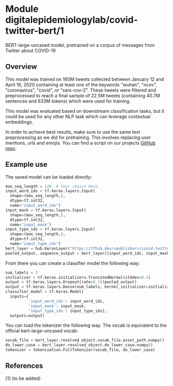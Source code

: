 # Module digitalepidemiologylab/covid-twitter-bert/1
BERT-large-uncased model, pretrained on a corpus of messages from Twitter about COVID-19

<!-- asset-path: https://crowdbreaks-public.s3.eu-central-1.amazonaws.com/models/covid-twitter-bert/v1/tfhub/covid-twitter-bert-v1.tar.gz -->
<!-- module-type: text-embedding -->
<!-- network-architecture: Transformer -->
<!-- dataset: Twitter -->
<!-- language: en -->
<!-- fine-tunable: true -->
<!-- format: saved_model_2 -->

## Overview

This model was trained on 160M tweets collected between January 12 and April 16, 2020 containing at least one of the keywords "wuhan", "ncov", "coronavirus", "covid", or "sars-cov-2". These tweets were filtered and preprocessed to reach a final sample of 22.5M tweets (containing 40.7M sentences and 633M tokens) which were used for training.

This model was evaluated based on downstream classification tasks, but it could be used for any other NLP task which can leverage contextual embeddings. 

In order to achieve best results, make sure to use the same text preprocessing as we did for pretraining. This involves replacing user mentions, urls and emojis. You can find a script on our projects [GitHub repo](https://github.com/digitalepidemiologylab/covid-twitter-bert).


## Example use
The saved model can be loaded directly:

```python
max_seq_length = 128  # Your choice here.
input_word_ids = tf.keras.layers.Input(
  shape=(max_seq_length,),
  dtype=tf.int32,
  name="input_word_ids")
input_mask = tf.keras.layers.Input(
  shape=(max_seq_length,),
  dtype=tf.int32,
  name="input_mask")
input_type_ids = tf.keras.layers.Input(
  shape=(max_seq_length,),
  dtype=tf.int32,
  name="input_type_ids")
bert_layer = hub.KerasLayer("https://tfhub.dev/<publisher>/covid-twitter-bert>/1", trainable=True)
pooled_output, sequence_output = bert_layer([input_word_ids, input_mask, input_type_ids])
```

From there you can create a classifier model the following way:
```python
num_labels = 3
initializer = tf.keras.initializers.TruncatedNormal(stddev=0.2)
output = tf.keras.layers.Dropout(rate=0.1)(pooled_output)
output = tf.keras.layers.Dense(num_labels, kernel_initializer=initializer, name='output')(output)
classifier_model = tf.keras.Model(
  inputs={
          'input_word_ids': input_word_ids,
          'input_mask': input_mask,
          'input_type_ids': input_type_ids}, 
  outputs=output)
```

You can load the tokenizer the following way. The vocab is equivalent to the official bert-large-uncased vocab:
```python
vocab_file = bert_layer.resolved_object.vocab_file.asset_path.numpy()
do_lower_case = bert_layer.resolved_object.do_lower_case.numpy()
tokenizer = tokenization.FullTokenizer(vocab_file, do_lower_case)
```

## References
[1] (to be added)
